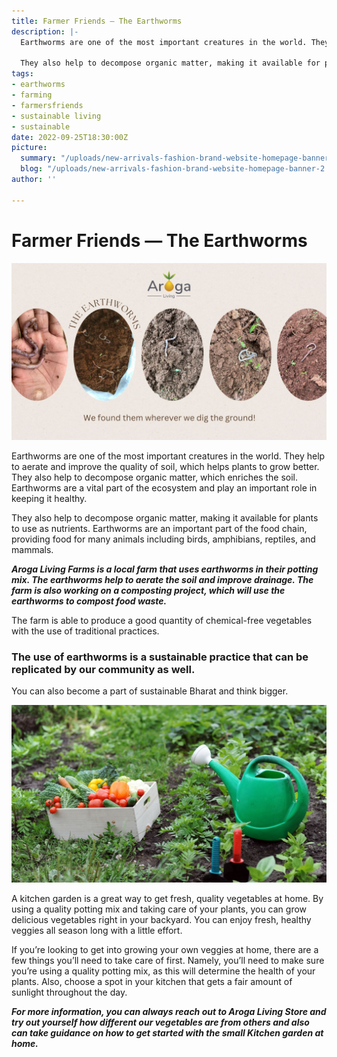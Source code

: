 ```yaml
---
title: Farmer Friends — The Earthworms
description: |-
  Earthworms are one of the most important creatures in the world. They help to aerate and improve the quality of soil, which helps plants to grow better. They also help to decompose organic matter, which enriches the soil. Earthworms are a vital part of the ecosystem and play an important role in keeping it healthy.

  They also help to decompose organic matter, making it available for plants to use as nutrients. Earthworms are an important part of the food chain, providing food for many animals including birds, amphibians, reptiles, and mammals.
tags:
- earthworms
- farming
- farmersfriends
- sustainable living
- sustainable
date: 2022-09-25T18:30:00Z
picture:
  summary: "/uploads/new-arrivals-fashion-brand-website-homepage-banner.jpg"
  blog: "/uploads/new-arrivals-fashion-brand-website-homepage-banner-2.jpg"
author: ''

---
```

# Farmer Friends — The Earthworms

![](/uploads/new-arrivals-fashion-brand-website-homepage-banner.jpg)

Earthworms are one of the most important creatures in the world. They help to aerate and improve the quality of soil, which helps plants to grow better. They also help to decompose organic matter, which enriches the soil. Earthworms are a vital part of the ecosystem and play an important role in keeping it healthy.

They also help to decompose organic matter, making it available for plants to use as nutrients. Earthworms are an important part of the food chain, providing food for many animals including birds, amphibians, reptiles, and mammals.

**_Aroga Living Farms is a local farm that uses earthworms in their potting mix. The earthworms help to aerate the soil and improve drainage. The farm is also working on a composting project, which will use the earthworms to compost food waste._**

The farm is able to produce a good quantity of chemical-free vegetables with the use of traditional practices.

### The use of earthworms is a sustainable practice that can be replicated by our community as well.

You can also become a part of sustainable Bharat and think bigger.

![](/uploads/new-arrivals-fashion-brand-website-homepage-banner-2.jpg)

A kitchen garden is a great way to get fresh, quality vegetables at home. By using a quality potting mix and taking care of your plants, you can grow delicious vegetables right in your backyard. You can enjoy fresh, healthy veggies all season long with a little effort.

If you’re looking to get into growing your own veggies at home, there are a few things you’ll need to take care of first. Namely, you’ll need to make sure you’re using a quality potting mix, as this will determine the health of your plants. Also, choose a spot in your kitchen that gets a fair amount of sunlight throughout the day.

**_For more information, you can always reach out to Aroga Living Store and try out yourself how different our vegetables are from others and also can take guidance on how to get started with the small Kitchen garden at home._**
